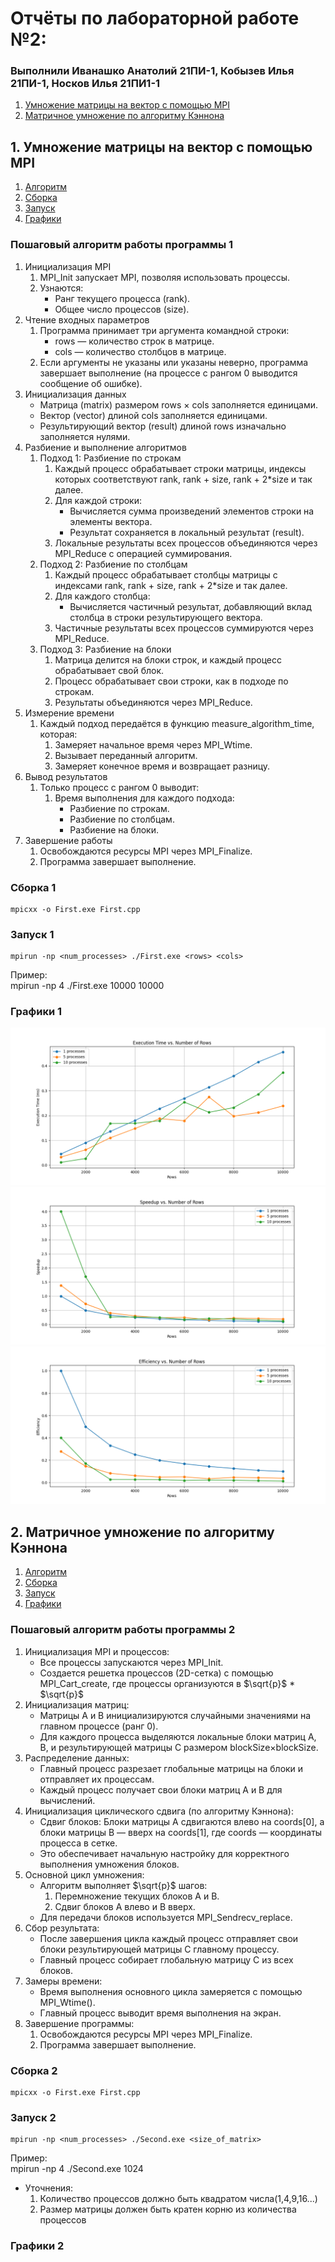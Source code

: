 # Отчёты по лабораторной работе №2:
### Выполнили Иванашко Анатолий 21ПИ-1, Кобызев Илья 21ПИ-1, Носков Илья 21ПИ1-1  
1) [Умножение матрицы на вектор с помощью MPI](#Умножение-матрицы-на-вектор-с-помощью-MPI)
2) [Матричное умножение по алгоритму Кэннона](#2-матричное-умножение-по-алгоритму-кэннона)
## 1. Умножение матрицы на вектор с помощью MPI  
1) [Алгоритм](#Пошаговый-алгоритм-работы-программы-1)
2) [Сборка](#Сборка-1)
3) [Запуск](#Запуск-1)
4) [Графики](#Графики-1)
### Пошаговый алгоритм работы программы 1   
1. Инициализация MPI    
    1. MPI_Init запускает MPI, позволяя использовать процессы.    
    2. Узнаются:    
        * Ранг текущего процесса (rank).
        * Общее число процессов (size).
2. Чтение входных параметров    
    1. Программа принимает три аргумента командной строки:
        * rows — количество строк в матрице.
        * cols — количество столбцов в матрице.
    2. Если аргументы не указаны или указаны неверно, программа завершает выполнение (на процессе с рангом 0 выводится сообщение об ошибке).
3. Инициализация данных    
    * Матрица (matrix) размером rows × cols заполняется единицами.
    * Вектор (vector) длиной cols заполняется единицами.
    * Результирующий вектор (result) длиной rows изначально заполняется нулями.
4. Разбиение и выполнение алгоритмов
    1. Подход 1: Разбиение по строкам
        1) Каждый процесс обрабатывает строки матрицы, индексы которых соответствуют rank, rank + size, rank + 2*size и так далее.
        2) Для каждой строки:
            * Вычисляется сумма произведений элементов строки на элементы вектора.
            * Результат сохраняется в локальный результат (result).
        3) Локальные результаты всех процессов объединяются через MPI_Reduce с операцией суммирования.
    2. Подход 2: Разбиение по столбцам
        1) Каждый процесс обрабатывает столбцы матрицы с индексами rank, rank + size, rank + 2*size и так далее.
        2) Для каждого столбца:
            * Вычисляется частичный результат, добавляющий вклад столбца в строки результирующего вектора.
        3) Частичные результаты всех процессов суммируются через MPI_Reduce.
    3. Подход 3: Разбиение на блоки
        1) Матрица делится на блоки строк, и каждый процесс обрабатывает свой блок.
        2) Процесс обрабатывает свои строки, как в подходе по строкам.
        3) Результаты объединяются через MPI_Reduce.
5. Измерение времени
    1) Каждый подход передаётся в функцию measure_algorithm_time, которая:
        1. Замеряет начальное время через MPI_Wtime.
        2. Вызывает переданный алгоритм.
        3. Замеряет конечное время и возвращает разницу.
6. Вывод результатов
    1. Только процесс с рангом 0 выводит:
        1) Время выполнения для каждого подхода:
            * Разбиение по строкам.
            * Разбиение по столбцам.
            * Разбиение на блоки.
7. Завершение работы
    1) Освобождаются ресурсы MPI через MPI_Finalize.
    2) Программа завершает выполнение.

### Сборка 1
    mpicxx -o First.exe First.cpp

### Запуск 1
    mpirun -np <num_processes> ./First.exe <rows> <cols>    
Пример:    
    mpirun -np 4 ./First.exe 10000 10000    

### Графики 1
![Время выполнения](charts/data_first/execution_time_plot.png)
![Ускорение](charts/data_first/speedup_plot.png)
![Эффективность](charts/data_first/efficiency_plot.png)

## 2. Матричное умножение по алгоритму Кэннона
1) [Алгоритм](#Пошаговый-алгоритм-работы-программы-2)
2) [Сборка](#Сборка-2)
3) [Запуск](#Запуск-2)
4) [Графики](#Графики-2)
### Пошаговый алгоритм работы программы 2
1. Инициализация MPI и процессов:    
    * Все процессы запускаются через MPI_Init.
    * Создается решетка процессов (2D-сетка) с помощью MPI_Cart_create, где процессы организуются в  $\sqrt{p}$ * $\sqrt{p}$    
2. Инициализация матриц:    
    * Матрицы A и B инициализируются случайными значениями на главном процессе (ранг 0).
    * Для каждого процесса выделяются локальные блоки матриц A, B, и результирующей матрицы C размером blockSize×blockSize.
3. Распределение данных:
    * Главный процесс разрезает глобальные матрицы на блоки и отправляет их процессам.
    * Каждый процесс получает свои блоки матриц A и B для вычислений.
4. Инициализация циклического сдвига (по алгоритму Кэннона):
    * Сдвиг блоков: Блоки матрицы A сдвигаются влево на coords[0], а блоки матрицы B — вверх на coords[1], где coords — координаты процесса в сетке.
    * Это обеспечивает начальную настройку для корректного выполнения умножения блоков.
5. Основной цикл умножения:
    * Алгоритм выполняет $\sqrt{p}$ шагов:
        1. Перемножение текущих блоков A и B.
        2. Сдвиг блоков A влево и B вверх.
    * Для передачи блоков используется MPI_Sendrecv_replace.
6. Сбор результата:
    * После завершения цикла каждый процесс отправляет свои блоки результирующей матрицы C главному процессу.
    * Главный процесс собирает глобальную матрицу C из всех блоков.
7. Замеры времени:
    * Время выполнения основного цикла замеряется с помощью MPI_Wtime().
    * Главный процесс выводит время выполнения на экран.
8. Завершение программы:
    1) Освобождаются ресурсы MPI через MPI_Finalize.
    2) Программа завершает выполнение.

### Сборка 2
    mpicxx -o First.exe First.cpp

### Запуск 2
    mpirun -np <num_processes> ./Second.exe <size_of_matrix>    
Пример:    
    mpirun -np 4 ./Second.exe 1024    

* Уточнения:
    1) Количество процессов должно быть квадратом числа(1,4,9,16...)
    2) Размер матрицы должен быть кратен корню из количества процессов

### Графики 2